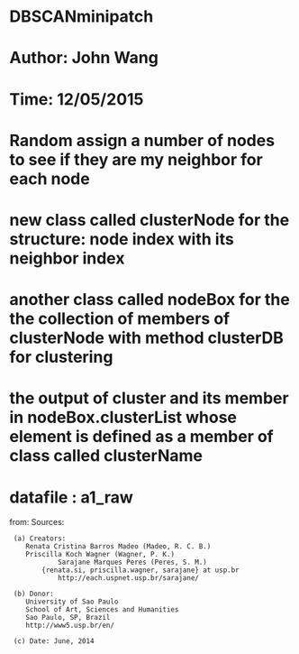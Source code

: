 # DBSCANminipatch
# Author: John Wang
# Time: 12/05/2015
# Random assign a number of nodes to see if they are my neighbor for each node
# new class called clusterNode for the structure: node index with its neighbor index
# another class called nodeBox for the the collection of members of clusterNode with method clusterDB for clustering
# the output of cluster and its member in nodeBox.clusterList whose element is defined as a member of class called clusterName
# datafile : a1_raw
  from:
  Sources:

     (a) Creators: 
		Renata Cristina Barros Madeo (Madeo, R. C. B.)
		Priscilla Koch Wagner (Wagner, P. K.)		
            	Sarajane Marques Peres (Peres, S. M.)
        	{renata.si, priscilla.wagner, sarajane} at usp.br
                http://each.uspnet.usp.br/sarajane/

     (b) Donor: 
		University of Sao Paulo
		School of Art, Sciences and Humanities
		Sao Paulo, SP, Brazil
		http://www5.usp.br/en/
			
     (c) Date: June, 2014
